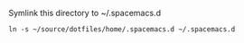 Symlink this directory to ~/.spacemacs.d

`ln -s ~/source/dotfiles/home/.spacemacs.d ~/.spacemacs.d`
